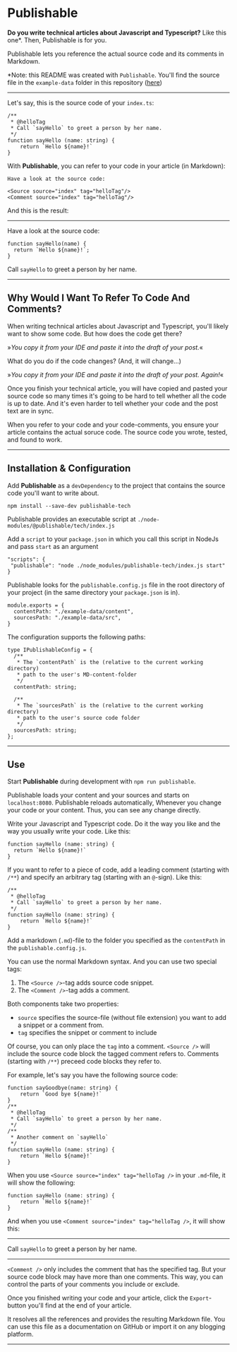 # Publishable

**Do you write technical articles about Javascript and Typescript?** Like this one*.
Then, Publishable is for you.

Publishable lets you reference the actual source code and its comments in Markdown.

*Note: this README was created with `Publishable`. You'll find the source file in the
`example-data` folder in this repository ([here](https://raw.githubusercontent.com/publishable-tech/publishable-tech/master/example-data/content/index.md))

---

Let's say, this is the source code of your `index.ts`:

```
/**
 * @helloTag
 * Call `sayHello` to greet a person by her name.
 */ 
function sayHello (name: string) {
    return `Hello ${name}!`
}

```


With **Publishable**, you can refer to your code in your article (in Markdown):

```
Have a look at the source code:

<Source source="index" tag="helloTag"/>
<Comment source="index" tag="helloTag"/>

```


And this is the result:

---

Have a look at the source code:


```
function sayHello(name) {
  return `Hello ${name}!`;
}
```


Call `sayHello` to greet a person by her name.

---

## Why Would I Want To Refer To Code And Comments?

When writing technical articles about Javascript and Typescript, you'll likely want to
show some code. But how does the code get there?

»_You copy it from your IDE and paste it into the draft of your post._«



What do you do if the code changes? (And, it will change...)

»_You copy it from your IDE and paste it into the draft of your post. Again!_«



Once you finish your technical article, you will have copied and pasted your source
code so many times it's going to be hard to tell whether all the code is up to date.
And it's even harder to tell whether your code and the post text are in sync.

When you refer to your code and your code-comments, you ensure your article
contains the actual soruce code. The source code you wrote, tested, and found
to work.

---

## Installation & Configuration

Add **Publishable** as a `devDependency` to the project that contains the source
code you'll want to write about.

```
npm install --save-dev publishable-tech

```


Publishable provides an executable script at `./node-modules/@publishable/tech/index.js`

Add a `script` to your `package.json` in which you call this script in NodeJs and pass
`start` as an argument

```
"scripts": {
 "publishable": "node ./node_modules/publishable-tech/index.js start"
}

```


Publishable looks for the `publishable.config.js` file in
the root directory of your project (in the same directory your
`package.json` is in).

```
module.exports = {
  contentPath: "./example-data/content",
  sourcesPath: "./example-data/src",
}

```


The configuration supports the following paths:

```
type IPublishableConfig = {
  /**
   * The `contentPath` is the (relative to the current working directory)
   * path to the user's MD-content-folder
   */
  contentPath: string;

  /**
   * The `sourcesPath` is the (relative to the current working directory)
   * path to the user's source code folder
   */
  sourcesPath: string;
};

```


---

## Use

Start **Publishable** during development with `npm run publishable`.

Publishable loads your content and your sources and starts on `localhost:8080`.
Publishable reloads automatically, Whenever you change your code or your content.
Thus, you can see any change directly.

Write your Javascript and Typescript code. Do it the way you like and the way you
usually write your code. Like this:

```
function sayHello (name: string) {
  return `Hello ${name}!`
}

```


If you want to refer to a piece of code, add a leading comment (starting with `/**`)
and specify an arbitrary tag (starting with an `@`-sign). Like this:

```
/**
 * @helloTag
 * Call `sayHello` to greet a person by her name.
 */ 
function sayHello (name: string) {
    return `Hello ${name}!`
}

```


Add a markdown (`.md`)-file to the folder you specified as the `contentPath`
in the `publishable.config.js`.

You can use the normal Markdown syntax. And you can use two special tags:


1. The `<Source />`-tag adds source code snippet.
1. The `<Comment />`-tag adds a comment.

Both components take two properties:


- `source` specifies the source-file (without file extension) you want to add
a snippet or a comment from.
- `tag` specifies the snippet or comment to include

Of course, you can only place the `tag` into a comment. `<Source />` will include
the source code block the tagged comment refers to. Comments (starting with
`/**`) preceed code blocks they refer to.

For example, let's say you have the following source code:

```
function sayGoodbye(name: string) {
    return `Good bye ${name}!`
}
/**
 * @helloTag
 * Call `sayHello` to greet a person by her name.
 */ 
/**
 * Another comment on `sayHello`
 */ 
function sayHello (name: string) {
    return `Hello ${name}!`
}

```


When you use `<Source source="index" tag="helloTag />` in your `.md`-file, it
will show the following:

```
function sayHello (name: string) {
    return `Hello ${name}!`
}

```


And when you use `<Comment source="index" tag="helloTag />`, it will show this:

---

Call `sayHello` to greet a person by her name.

---

`<Comment />` only includes the comment that has the specified tag. But your source
code block may have more than one comments. This way, you can control the parts
of your comments you include or exclude.

Once you finished writing your code and your article, click the `Export`-button you'll
find at the end of your article.

It resolves all the references and provides the resulting Markdown file.
You can use this file as a documentation on GitHub or import it on
any blogging platform.

---
